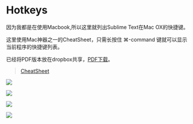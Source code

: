 # Hotkeys

因为我都是在使用Macbook,所以这里就列出Sublime Text在Mac OX的快捷键。

这里使用Mac神器之一的CheatSheet，只需长按住 ⌘-command 键就可以显示当前程序的快捷键列表。

已经将PDF版本放在dropbox共享，[PDF下载](https://www.dropbox.com/s/ncw78h47jk0elpx/SublimeHotkeys.pdf?dl=0)。

> [CheatSheet](http://www.mediaatelier.com/CheatSheet/)



![](http://7xix3g.com1.z0.glb.clouddn.com/15-5-13/6224351.jpg)

![](http://7xix3g.com1.z0.glb.clouddn.com/15-5-12/39352293.jpg)

![](http://7xix3g.com1.z0.glb.clouddn.com/15-5-12/83299517.jpg)

![](http://7xix3g.com1.z0.glb.clouddn.com/15-5-12/21466687.jpg)
